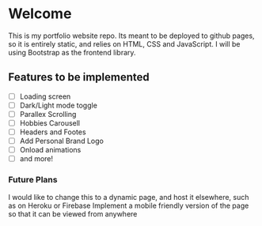# Welcome
This is my portfolio website repo. Its meant to be deployed to github pages, so it is entirely static, and relies on HTML, CSS and JavaScript. I will be using Bootstrap as the frontend library. 

## Features to be implemented
- [ ] Loading screen
- [ ] Dark/Light mode toggle
- [ ] Parallex Scrolling
- [ ] Hobbies Carousell
- [ ] Headers and Footes 
- [ ] Add Personal Brand Logo
- [ ] Onload animations 
- [ ] and more!

### Future Plans
I would like to change this to a dynamic page, and host it elsewhere, such as on Heroku or Firebase
Implement a mobile friendly version of the page so that it can be viewed from anywhere

